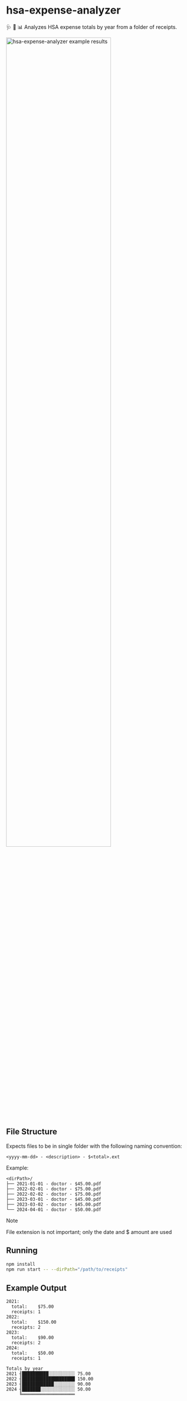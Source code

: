 # hsa-expense-analyzer

🩺 🧾 📊 Analyzes HSA expense totals by year from a folder of receipts.

<img src="https://github.com/user-attachments/assets/9fff5263-ddc7-4bc3-a1ca-e7e2c8d04f9f" alt="hsa-expense-analyzer example results" width="75%">

## File Structure

Expects files to be in single folder with the following naming convention:

`<yyyy-mm-dd> - <description> - $<total>.ext`

Example:

```text
<dirPath>/
├── 2021-01-01 - doctor - $45.00.pdf
├── 2022-02-01 - doctor - $75.00.pdf
├── 2022-02-02 - doctor - $75.00.pdf
├── 2023-03-01 - doctor - $45.00.pdf
├── 2023-03-02 - doctor - $45.00.pdf
└── 2024-04-01 - doctor - $50.00.pdf
```

> [!NOTE]  
> File extension is not important; only the date and $ amount are used

## Running

```bash
npm install
npm run start -- --dirPath="/path/to/receipts"
```

## Example Output

```text
2021:
  total:    $75.00
  receipts: 1
2022:
  total:    $150.00
  receipts: 2
2023:
  total:    $90.00
  receipts: 2
2024:
  total:    $50.00
  receipts: 1

Totals by year
2021 ╢██████████░░░░░░░░░░ 75.00
2022 ╢████████████████████ 150.00
2023 ╢████████████░░░░░░░░ 90.00
2024 ╢███████░░░░░░░░░░░░░ 50.00
     ╚════════════════════
```
